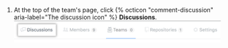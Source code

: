 1. At the top of the team's page, click {% octicon "comment-discussion" aria-label="The discussion icon" %} **Discussions**.
  ![Team discussions tab](/assets/images/help/teams/org-team-page-discussions-tab.png)
